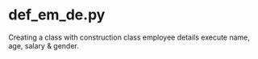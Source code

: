 # def_em_de.py
Creating a class with construction
class employee details 
execute name, age, salary & gender.

